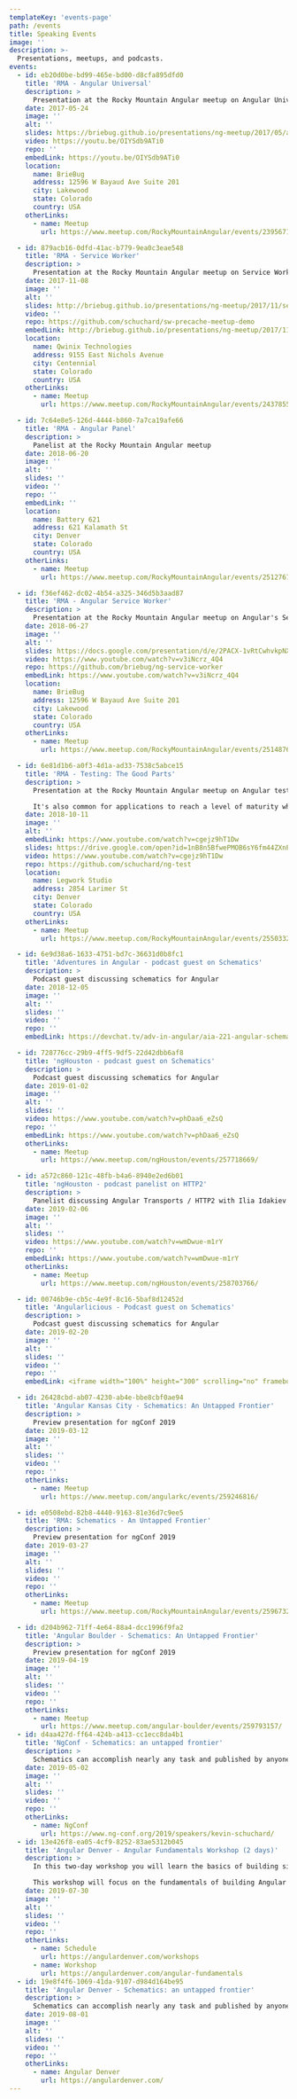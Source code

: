 ```yaml
---
templateKey: 'events-page'
path: /events
title: Speaking Events
image: ''
description: >-
  Presentations, meetups, and podcasts.
events:
  - id: eb20d0be-bd99-465e-bd00-d8cfa895dfd0
    title: 'RMA - Angular Universal'
    description: >
      Presentation at the Rocky Mountain Angular meetup on Angular Universal
    date: 2017-05-24
    image: ''
    alt: ''
    slides: https://briebug.github.io/presentations/ng-meetup/2017/05/angular-universal
    video: https://youtu.be/OIYSdb9ATi0
    repo: ''
    embedLink: https://youtu.be/OIYSdb9ATi0
    location:
      name: BrieBug
      address: 12596 W Bayaud Ave Suite 201
      city: Lakewood
      state: Colorado
      country: USA
    otherLinks:
      - name: Meetup
        url: https://www.meetup.com/RockyMountainAngular/events/239567196/

  - id: 879acb16-0dfd-41ac-b779-9ea0c3eae548
    title: 'RMA - Service Worker'
    description: >
      Presentation at the Rocky Mountain Angular meetup on Service Workers (sw-precache)
    date: 2017-11-08
    image: ''
    alt: ''
    slides: http://briebug.github.io/presentations/ng-meetup/2017/11/service-workers/#/
    video: ''
    repo: https://github.com/schuchard/sw-precache-meetup-demo
    embedLink: http://briebug.github.io/presentations/ng-meetup/2017/11/service-workers/#/
    location:
      name: Qwinix Technologies
      address: 9155 East Nichols Avenue
      city: Centennial
      state: Colorado
      country: USA
    otherLinks:
      - name: Meetup
        url: https://www.meetup.com/RockyMountainAngular/events/243785541/

  - id: 7c64e8e5-126d-4444-b860-7a7ca19afe66
    title: 'RMA - Angular Panel'
    description: >
      Panelist at the Rocky Mountain Angular meetup
    date: 2018-06-20
    image: ''
    alt: ''
    slides: ''
    video: ''
    repo: ''
    embedLink: ''
    location:
      name: Battery 621
      address: 621 Kalamath St
      city: Denver
      state: Colorado
      country: USA
    otherLinks:
      - name: Meetup
        url: https://www.meetup.com/RockyMountainAngular/events/251276711/

  - id: f36ef462-dc02-4b54-a325-346d5b3aad87
    title: 'RMA - Angular Service Worker'
    description: >
      Presentation at the Rocky Mountain Angular meetup on Angular's Service Worker
    date: 2018-06-27
    image: ''
    alt: ''
    slides: https://docs.google.com/presentation/d/e/2PACX-1vRtCwhvkpNXyF7qWOo7ChazqyN04iPKYSnhRz5Wz3LQ3igukEjuJppdFPofB1H3wGE-fxwzyz-lIsPz/pub?start=false&loop=false&delayms=5000
    video: https://www.youtube.com/watch?v=v3iNcrz_4Q4
    repo: https://github.com/briebug/ng-service-worker
    embedLink: https://www.youtube.com/watch?v=v3iNcrz_4Q4
    location:
      name: BrieBug
      address: 12596 W Bayaud Ave Suite 201
      city: Lakewood
      state: Colorado
      country: USA
    otherLinks:
      - name: Meetup
        url: https://www.meetup.com/RockyMountainAngular/events/251487685/

  - id: 6e81d1b6-a0f3-4d1a-ad33-7538c5abce15
    title: 'RMA - Testing: The Good Parts'
    description: >
      Presentation at the Rocky Mountain Angular meetup on Angular testing patterns. Testing if often thought off as having no obvious ROI, not worth the effort, or too difficult to maintain. Developers just want to build right? Yet companies often spend their resources manually verifying that features "still work" after every release. When it comes to testing, the DRY principal applies too. If you're repeatedly testing something it's time to automate it.

      It's also common for applications to reach a level of maturity where introducing new features simultaneously introduces new bugs. We've all experienced, or written ;), a file that no one wants to touch. While a discussion for refactoring is in order, you should also consider writing tests around it’s expected functionality so that you can confidently make changes without the fear introducing more bugs.
    date: 2018-10-11
    image: ''
    alt: ''
    embedLink: https://www.youtube.com/watch?v=cgejz9hT1Dw
    slides: https://drive.google.com/open?id=1nB8n5BfwePMOB6sY6fm44ZXnPhLL13Dx43MWD4JRmnE
    video: https://www.youtube.com/watch?v=cgejz9hT1Dw
    repo: https://github.com/schuchard/ng-test
    location:
      name: Legwork Studio
      address: 2854 Larimer St
      city: Denver
      state: Colorado
      country: USA
    otherLinks:
      - name: Meetup
        url: https://www.meetup.com/RockyMountainAngular/events/255033294/

  - id: 6e9d38a6-1633-4751-bd7c-36631d0b8fc1
    title: 'Adventures in Angular - podcast guest on Schematics'
    description: >
      Podcast guest discussing schematics for Angular
    date: 2018-12-05
    image: ''
    alt: ''
    slides: ''
    video: ''
    repo: ''
    embedLink: https://devchat.tv/adv-in-angular/aia-221-angular-schematics-from-the-ground-up-with-brian-love-kevin-schuchard/

  - id: 728776cc-29b9-4ff5-9df5-22d42dbb6af8
    title: 'ngHouston - podcast guest on Schematics'
    description: >
      Podcast guest discussing schematics for Angular
    date: 2019-01-02
    image: ''
    alt: ''
    slides: ''
    video: https://www.youtube.com/watch?v=phDaa6_eZsQ
    repo: ''
    embedLink: https://www.youtube.com/watch?v=phDaa6_eZsQ
    otherLinks:
      - name: Meetup
        url: https://www.meetup.com/ngHouston/events/257718669/

  - id: a572c860-121c-48fb-b4a6-8940e2ed6b01
    title: 'ngHouston - podcast panelist on HTTP2'
    description: >
      Panelist discussing Angular Transports / HTTP2 with Ilia Idakiev
    date: 2019-02-06
    image: ''
    alt: ''
    slides: ''
    video: https://www.youtube.com/watch?v=wmDwue-m1rY
    repo: ''
    embedLink: https://www.youtube.com/watch?v=wmDwue-m1rY
    otherLinks:
      - name: Meetup
        url: https://www.meetup.com/ngHouston/events/258703766/

  - id: 00746b9e-cb5c-4e9f-8c16-5baf8d12452d
    title: 'Angularlicious - Podcast guest on Schematics'
    description: >
      Podcast guest discussing schematics for Angular
    date: 2019-02-20
    image: ''
    alt: ''
    slides: ''
    video: ''
    repo: ''
    embedLink: <iframe width="100%" height="300" scrolling="no" frameborder="no" allow="autoplay" src="https://w.soundcloud.com/player/?url=https%3A//api.soundcloud.com/tracks/585720234&color=%23ff5500&auto_play=false&hide_related=false&show_comments=true&show_user=true&show_reposts=false&show_teaser=true&visual=true"></iframe>

  - id: 26428cbd-ab07-4230-ab4e-bbe8cbf0ae94
    title: 'Angular Kansas City - Schematics: An Untapped Frontier'
    description: >
      Preview presentation for ngConf 2019
    date: 2019-03-12
    image: ''
    alt: ''
    slides: ''
    video: ''
    repo: ''
    otherLinks:
      - name: Meetup
        url: https://www.meetup.com/angularkc/events/259246816/

  - id: e0508ebd-82b8-4440-9163-81e36d7c9ee5
    title: 'RMA: Schematics - An Untapped Frontier'
    description: >
      Preview presentation for ngConf 2019
    date: 2019-03-27
    image: ''
    alt: ''
    slides: ''
    video: ''
    repo: ''
    otherLinks:
      - name: Meetup
        url: https://www.meetup.com/RockyMountainAngular/events/259673280/

  - id: d204b962-71ff-4e64-88a4-dcc1996f9fa2
    title: 'Angular Boulder - Schematics: An Untapped Frontier'
    description: >
      Preview presentation for ngConf 2019
    date: 2019-04-19
    image: ''
    alt: ''
    slides: ''
    video: ''
    repo: ''
    otherLinks:
      - name: Meetup
        url: https://www.meetup.com/angular-boulder/events/259793157/
  - id: d4aa427d-ff64-424b-a413-cc1ecc8da4b1
    title: 'NgConf - Schematics: an untapped frontier'
    description: >
      Schematics can accomplish nearly any task and published by anyone. Whether you want to generate hundreds of dynamic files or update source code, Kevin and Brian will demonstrate how accessible custom schematics are for you or your organization. If you find yourself repeating the same logic, enforcing similar patterns, or performing setup logic, again and again, you’ll take away the tools and understanding necessary to start your schematic learning journey.
    date: 2019-05-02
    image: ''
    alt: ''
    slides: ''
    video: ''
    repo: ''
    otherLinks:
      - name: NgConf
        url: https://www.ng-conf.org/2019/speakers/kevin-schuchard/
  - id: 13e426f8-ea05-4cf9-8252-83ae5312b045
    title: 'Angular Denver - Angular Fundamentals Workshop (2 days)'
    description: >
      In this two-day workshop you will learn the basics of building single page application using Angular 6. Attendees will cover many topics, including TypeScript Basics, RxJS Basics, the Angular CLI, Project Structure and Architecture, Components and Templates, Services, Pipes, Forms, HTTPClient, Directives, Routing, and Testing.

      This workshop will focus on the fundamentals of building Angular applications using best practices. No prior experience with Angular is necessary, but an understanding of EcmaScript 6 and/or TypeScript is encouraged. Bring your laptop and be ready to learn the basics of Angular over two days
    date: 2019-07-30
    image: ''
    alt: ''
    slides: ''
    video: ''
    repo: ''
    otherLinks:
      - name: Schedule
        url: https://angulardenver.com/workshops
      - name: Workshop
        url: https://angulardenver.com/angular-fundamentals
  - id: 19e8f4f6-1069-41da-9107-d984d164be95
    title: 'Angular Denver - Schematics: an untapped frontier'
    description: >
      Schematics can accomplish nearly any task and published by anyone. Whether you want to generate hundreds of dynamic files or update source code, Kevin and Brian will demonstrate how accessible custom schematics are for you or your organization. If you find yourself repeating the same logic, enforcing similar patterns, or performing setup logic, again and again, you’ll take away the tools and understanding necessary to start your schematic learning journey.
    date: 2019-08-01
    image: ''
    alt: ''
    slides: ''
    video: ''
    repo: ''
    otherLinks:
      - name: Angular Denver
        url: https://angulardenver.com/
---
```


